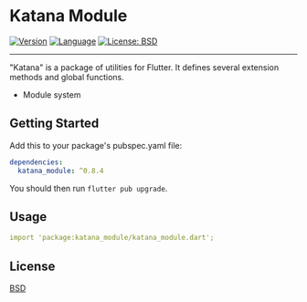 # Katana Module

[![Version](https://img.shields.io/badge/version-0.8.4-blue.svg)](https://mathru.net)
[![Language](https://img.shields.io/badge/language-dart-blue.svg)](https://dart.dev/)
[![License: BSD](https://img.shields.io/badge/license-BSD-purple.svg)](https://opensource.org/licenses/BSD-3-Clause)

---------------------------------------

"Katana" is a package of utilities for Flutter.
It defines several extension methods and global functions.

- Module system

## Getting Started

Add this to your package's pubspec.yaml file:
```yaml
dependencies:
  katana_module: ^0.8.4
```
You should then run `flutter pub upgrade`.

## Usage

```yaml
import 'package:katana_module/katana_module.dart';
```

## License

[BSD](LICENSE)